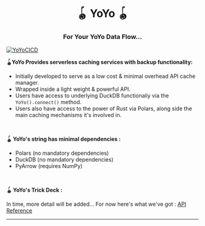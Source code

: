<h1 align="center">🪀 YoYo 🪀</h1>

<h3 align="center"><b>For Your YoYo Data Flow...</b></h3>

[![YoYoCICD](https://github.com/DNYFZR/YoYo/actions/workflows/build.yaml/badge.svg)](https://github.com/DNYFZR/YoYo/actions/workflows/build.yaml)

**🪀YoYo Provides serverless caching services with backup functionality:**

- Initially developed to serve as a low cost & minimal overhead API cache manager.
- Wrapped inside a light weight & powerful API.
- Users have access to underlying DuckDB functionaliy via the ```YoYo().connect()``` method.
- Users also have access to the power of Rust via Polars, along side the main caching mechanisms it's involved in.

<br>

**🪀 YoYo's string has minimal dependencies :**

- Polars (no mandatory dependencies)
- DuckDB (no mandatory dependencies)
- PyArrow (requires NumPy)

<br>

**🪀 YoYo's Trick Deck :**

In time, more detail will be added... For now here's what we've got : [API Reference](/docs/API.md)

---
